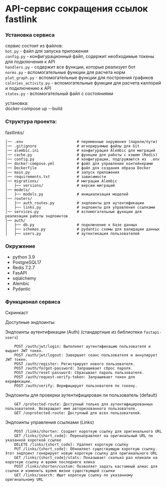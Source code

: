 # API-сервис сокращения ссылок fastlink


### Установка сервиса 

сервис состоит из файлов:  
`bot.py` - файл для запуска приложения  
`config.py` - конфигурационный файл, содержит необходимые токены для подключения к API  
`handlers.py` - содержит все функции, которые реализует бот  
`norms.py` - вспомогательные функции для расчета норм  
`plot_graph.py` - вспомогательные функции для построения графиков  
`сalories_activity.py` - вспомогательные функции для расчета каллорий и подключению к API  
`states.py`  - вспомогательный файл с состояниями  

установка:  
docker-compose up --build

### Структура проекта:
fastlinks/
```
│── .env                        # переменные окружения (пароли/пути)
│── .gitignore                  # игнорируемые файлы для Git
│── alembic.ini                 # конфигурация Alembic для миграций
│── cache.py                    # функции для работы с кэшем (Redis)
│── config.py                   # конфигурации, подгружаются из  .env
│── docker-compose.yml          # файл для управления контейнерами
│── Dockerfile                  # файл для создания образа Docker
│── main.py                     # запуск приложения
│── requirements.txt            # зависимости
│── migrations/                 # миграции Alembic
│   ├── versions/               # версии миграций
│── models/                     
│   ├── models.py               # инициализация моделей
│── routers/                    
│   ├── auth_routes.py          # эндпоинты для аутентификации
│   ├── links.py                # эндпоинты для управления ссылками
│── services.py                 # вспомогательные функции для реализации работы эндпоинтов
│── auth/                       
│   ├── db.py                   # подключение к базе данных
│   ├── schemas.py              # pydantic схемы для валидации данных
│   ├── users.py                # аутентикация пользователей
```
### Окружение
- python 3.9  
- PostgreSQL17  
- Redis  7.2.7
- FasAPI
- sqlalchemy  
- Alembic
- Pydantic
### Функционал сервиса

Скринкаст 

Доступные эндпоинты:  

Эндпоинты аутентификации (Auth) (стандартные из библиотеки `fastapi-users`)
```
    POST /auth/jwt/login: Выполняет аутентификацию пользователя и выдает JWT токен.
    POST /auth/jwt/logout: Завершает сеанс пользователя и аннулирует JWT токен.
    POST /auth/register: Регистрирует нового пользователя.
    POST /auth/forgot-password: Запрашивает сброс пароля.
    POST /auth/reset-password: Сбрасывает пароль пользователя.
    POST /auth/request-verify-token: Запрашивает токен для верификации.
    POST /auth/verify: Верифицирует пользователя по токену.
```
Эндпоинты для проверки аутентифицирован ли пользователь (default) 
```
    GET /protected-route: Доступный только для аутентифицированных пользователей. Возвращает имя авторизованного пользователя.
    GET /unprotected-route: Доступный для всех пользователей. 
```
Эндпоинты управления ссылками (Links)
```
    POST /links/shorten: Создает короткую ссылку для оригинального URL
    GET /links/{short_code}: Перенаправляет на оригинальный URL по указанной короткой ссылке
    DELETE /links/{short_code}: Удаляет короткую ссылку
    PUT /links/{short_code}: Обновляет существующую короткую ссылку. Этот эндпоинт генерирует новую короткую ссылку для оригинального URL
    GET /links/{short_code}/stats: Показывает сколько раз кликали на короткую ссылку и время последнего клика
    POST /links/shorten/custom: Позволяет задать кастомный алиас для ссылки и изменить время жизни существующей ссылки
    GET /links/search: Ищет короткую ссылку по указанному оригинальному URL
````

